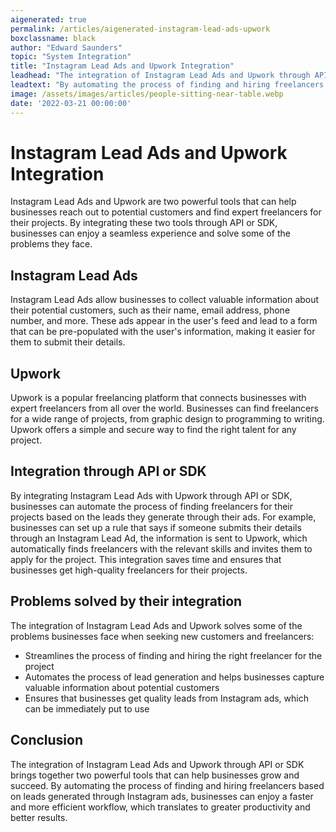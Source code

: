 ```yaml
---
aigenerated: true
permalink: /articles/aigenerated-instagram-lead-ads-upwork
boxclassname: black
author: "Edward Saunders"
topic: "System Integration"
title: "Instagram Lead Ads and Upwork Integration"
leadhead: "The integration of Instagram Lead Ads and Upwork through API or SDK brings together two powerful tools that can help businesses grow and succeed"
leadtext: "By automating the process of finding and hiring freelancers based on leads generated through Instagram ads, businesses can enjoy a faster and more efficient workflow, which translates to greater productivity and better results."
image: /assets/images/articles/people-sitting-near-table.webp
date: '2022-03-21 00:00:00'
---
```

<div class="arttext">  <h1>Instagram Lead Ads and Upwork Integration</h1>
  <p>Instagram Lead Ads and Upwork are two powerful tools that can help businesses reach out to potential customers and find expert freelancers for their projects. By integrating these two tools through API or SDK, businesses can enjoy a seamless experience and solve some of the problems they face.</p>

  <h2>Instagram Lead Ads</h2>
  <p>Instagram Lead Ads allow businesses to collect valuable information about their potential customers, such as their name, email address, phone number, and more. These ads appear in the user's feed and lead to a form that can be pre-populated with the user's information, making it easier for them to submit their details.</p>
  
  <h2>Upwork</h2>
  <p>Upwork is a popular freelancing platform that connects businesses with expert freelancers from all over the world. Businesses can find freelancers for a wide range of projects, from graphic design to programming to writing. Upwork offers a simple and secure way to find the right talent for any project.</p>

  <h2>Integration through API or SDK</h2>
  <p>By integrating Instagram Lead Ads with Upwork through API or SDK, businesses can automate the process of finding freelancers for their projects based on the leads they generate through their ads. For example, businesses can set up a rule that says if someone submits their details through an Instagram Lead Ad, the information is sent to Upwork, which automatically finds freelancers with the relevant skills and invites them to apply for the project. This integration saves time and ensures that businesses get high-quality freelancers for their projects.</p>

  <h2>Problems solved by their integration</h2>
  <p>The integration of Instagram Lead Ads and Upwork solves some of the problems businesses face when seeking new customers and freelancers:</p>
  <ul>
    <li>Streamlines the process of finding and hiring the right freelancer for the project</li>
    <li>Automates the process of lead generation and helps businesses capture valuable information about potential customers</li>
    <li>Ensures that businesses get quality leads from Instagram ads, which can be immediately put to use</li>
  </ul>

  <h2>Conclusion</h2>
  <p>The integration of Instagram Lead Ads and Upwork through API or SDK brings together two powerful tools that can help businesses grow and succeed. By automating the process of finding and hiring freelancers based on leads generated through Instagram ads, businesses can enjoy a faster and more efficient workflow, which translates to greater productivity and better results.</p>
</div>